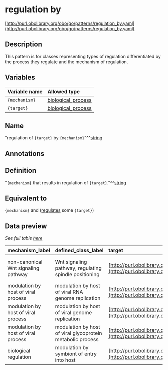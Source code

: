 # regulation by

[http://purl.obolibrary.org/obo/go/patterns/regulation_by.yaml](http://purl.obolibrary.org/obo/go/patterns/regulation_by.yaml)

## Description

This pattern is for classes representing types of regulation differentiated by the process they regulate and the mechanism of regulation.




## Variables

| Variable name | Allowed type |
|:--------------|:-------------|
| `{mechanism}` | [biological_process](http://purl.obolibrary.org/obo/GO_0008150) |
| `{target}` | [biological_process](http://purl.obolibrary.org/obo/GO_0008150) |

## Name

"regulation of `{target}` by `{mechanism}`"^^[string](http://www.w3.org/2001/XMLSchema#string)

## Annotations



## Definition

"`{mechanism}` that results in regulation of `{target}`."^^[string](http://www.w3.org/2001/XMLSchema#string)

## Equivalent to

`{mechanism}`  and ([regulates](http://purl.obolibrary.org/obo/RO_0002211) some `{target}`)







## Data preview

*See full table [here](https://github.com/geneontology/go-ontology/tree/master/src/design_patterns/regulation_by.tsv)*

| mechanism_label | defined_class_label | target | mechanism | target_label | defined_class |
|:--|:--|:--|:--|:--|:--|
| non-canonical Wnt signaling pathway | Wnt signaling pathway, regulating spindle positioning | [http://purl.obolibrary.org/obo/GO_0040001](http://purl.obolibrary.org/obo/GO_0040001) | [http://purl.obolibrary.org/obo/GO_0035567](http://purl.obolibrary.org/obo/GO_0035567) | establishment of mitotic spindle localization | [http://purl.obolibrary.org/obo/GO_0060069](http://purl.obolibrary.org/obo/GO_0060069) |
| modulation by host of viral process | modulation by host of viral RNA genome replication | [http://purl.obolibrary.org/obo/GO_0039694](http://purl.obolibrary.org/obo/GO_0039694) | [http://purl.obolibrary.org/obo/GO_0044788](http://purl.obolibrary.org/obo/GO_0044788) | viral RNA genome replication | [http://purl.obolibrary.org/obo/GO_0044830](http://purl.obolibrary.org/obo/GO_0044830) |
| modulation by host of viral process | modulation by host of viral genome replication | [http://purl.obolibrary.org/obo/GO_0019079](http://purl.obolibrary.org/obo/GO_0019079) | [http://purl.obolibrary.org/obo/GO_0044788](http://purl.obolibrary.org/obo/GO_0044788) | viral genome replication | [http://purl.obolibrary.org/obo/GO_0044827](http://purl.obolibrary.org/obo/GO_0044827) |
| modulation by host of viral process | modulation by host of viral glycoprotein metabolic process | [http://purl.obolibrary.org/obo/GO_0009100](http://purl.obolibrary.org/obo/GO_0009100) | [http://purl.obolibrary.org/obo/GO_0044788](http://purl.obolibrary.org/obo/GO_0044788) | glycoprotein metabolic process | [http://purl.obolibrary.org/obo/GO_0044870](http://purl.obolibrary.org/obo/GO_0044870) |
| biological regulation | modulation by symbiont of entry into host | [http://purl.obolibrary.org/obo/GO_0044409](http://purl.obolibrary.org/obo/GO_0044409) | [http://purl.obolibrary.org/obo/GO_0065007](http://purl.obolibrary.org/obo/GO_0065007) | entry into host | [http://purl.obolibrary.org/obo/GO_0052372](http://purl.obolibrary.org/obo/GO_0052372) |

